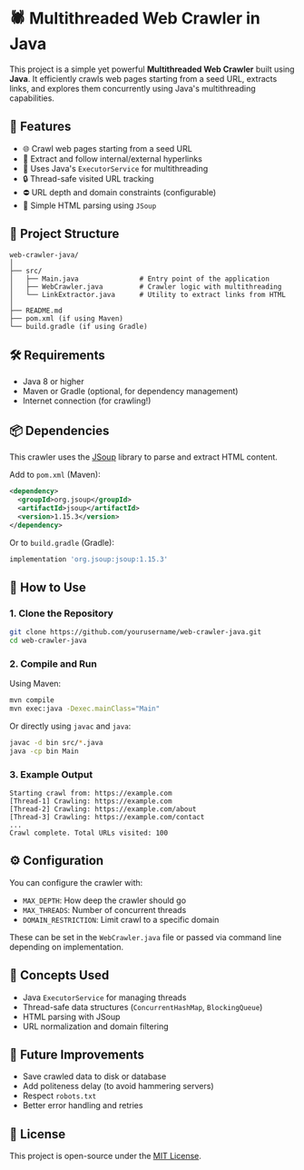# 🕷️ Multithreaded Web Crawler in Java

This project is a simple yet powerful **Multithreaded Web Crawler** built using **Java**. It efficiently crawls web pages starting from a seed URL, extracts links, and explores them concurrently using Java's multithreading capabilities.

## 🚀 Features

- 🌐 Crawl web pages starting from a seed URL
- 🔗 Extract and follow internal/external hyperlinks
- 🧵 Uses Java's `ExecutorService` for multithreading
- 🔒 Thread-safe visited URL tracking
- ⛔ URL depth and domain constraints (configurable)
- 📝 Simple HTML parsing using `JSoup`

## 📁 Project Structure

```
web-crawler-java/
│
├── src/
│   ├── Main.java               # Entry point of the application
│   ├── WebCrawler.java         # Crawler logic with multithreading
│   └── LinkExtractor.java      # Utility to extract links from HTML
│
├── README.md
├── pom.xml (if using Maven)
└── build.gradle (if using Gradle)
```

## 🛠️ Requirements

- Java 8 or higher
- Maven or Gradle (optional, for dependency management)
- Internet connection (for crawling!)

## 📦 Dependencies

This crawler uses the [JSoup](https://jsoup.org/) library to parse and extract HTML content.

Add to `pom.xml` (Maven):

```xml
<dependency>
  <groupId>org.jsoup</groupId>
  <artifactId>jsoup</artifactId>
  <version>1.15.3</version>
</dependency>
```

Or to `build.gradle` (Gradle):

```groovy
implementation 'org.jsoup:jsoup:1.15.3'
```

## 🔧 How to Use

### 1. Clone the Repository

```bash
git clone https://github.com/yourusername/web-crawler-java.git
cd web-crawler-java
```

### 2. Compile and Run

Using Maven:

```bash
mvn compile
mvn exec:java -Dexec.mainClass="Main"
```

Or directly using `javac` and `java`:

```bash
javac -d bin src/*.java
java -cp bin Main
```

### 3. Example Output

```
Starting crawl from: https://example.com
[Thread-1] Crawling: https://example.com
[Thread-2] Crawling: https://example.com/about
[Thread-3] Crawling: https://example.com/contact
...
Crawl complete. Total URLs visited: 100
```

## ⚙️ Configuration

You can configure the crawler with:

- `MAX_DEPTH`: How deep the crawler should go
- `MAX_THREADS`: Number of concurrent threads
- `DOMAIN_RESTRICTION`: Limit crawl to a specific domain

These can be set in the `WebCrawler.java` file or passed via command line depending on implementation.

## 🧠 Concepts Used

- Java `ExecutorService` for managing threads
- Thread-safe data structures (`ConcurrentHashMap`, `BlockingQueue`)
- HTML parsing with JSoup
- URL normalization and domain filtering

## 🧪 Future Improvements

- Save crawled data to disk or database
- Add politeness delay (to avoid hammering servers)
- Respect `robots.txt`
- Better error handling and retries

## 📄 License

This project is open-source under the [MIT License](LICENSE).
